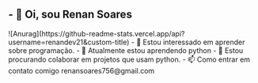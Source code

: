 

 
## - 👋 Oi, sou Renan Soares
<div>
![Anurag](https://github-readme-stats.vercel.app/api?username=renandev21&custom-title)
- 👀 Estou interessado em aprender sobre programação.
- 🌱 Atualmente estou aprendendo python
- 💞️ Estou procurando colaborar em projetos que usam python.
- 📫 Como entrar em contato comigo renansoares756@gmail.com
